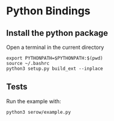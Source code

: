 # Python Bindings

## Install the python package

Open a terminal in the current directory

```
export PYTHONPATH=$PYTHONPATH:$(pwd)
source ~/.bashrc
python3 setup.py build_ext --inplace
```

## Tests
Run the example with: 

```
python3 serow/example.py
```